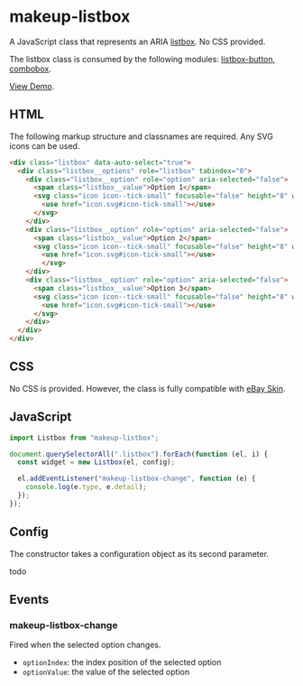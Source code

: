 # makeup-listbox

A JavaScript class that represents an ARIA [listbox](https://ebay.github.io/mindpatterns/input/listbox/index.html). No CSS provided.

The listbox class is consumed by the following modules: [listbox-button](../makeup-listbox-button)</a>, [combobox](../makeup-combobox).

[View Demo](https://makeup.github.io/makeup-js/makeup-listbox/index.html).

## HTML

The following markup structure and classnames are required. Any SVG icons can be used.

```html
<div class="listbox" data-auto-select="true">
  <div class="listbox__options" role="listbox" tabindex="0">
    <div class="listbox__option" role="option" aria-selected="false">
      <span class="listbox__value">Option 1</span>
      <svg class="icon icon--tick-small" focusable="false" height="8" width="8">
        <use href="icon.svg#icon-tick-small"></use>
      </svg>
    </div>
    <div class="listbox__option" role="option" aria-selected="false">
      <span class="listbox__value">Option 2</span>
      <svg class="icon icon--tick-small" focusable="false" height="8" width="8">
        <use href="icon.svg#icon-tick-small"></use>
        </svg>
    </div>
    <div class="listbox__option" role="option" aria-selected="false">
      <span class="listbox__value">Option 3</span>
      <svg class="icon icon--tick-small" focusable="false" height="8" width="8">
        <use href="icon.svg#icon-tick-small"></use>
      </svg>
    </div>
  </div>
</div>
```

## CSS

No CSS is provided. However, the class is fully compatible with [eBay Skin](https://ebay.github.io/skin/#listbox).

## JavaScript

```js
import Listbox from "makeup-listbox";

document.querySelectorAll(".listbox").forEach(function (el, i) {
  const widget = new Listbox(el, config);

  el.addEventListener("makeup-listbox-change", function (e) {
    console.log(e.type, e.detail);
  });
});
```

## Config

The constructor takes a configuration object as its second parameter.

todo

## Events

### makeup-listbox-change

Fired when the selected option changes.

- `optionIndex`: the index position of the selected option
- `optionValue`: the value of the selected option
